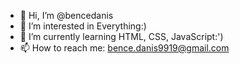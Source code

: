 - 👋 Hi, I’m @bencedanis
- 👀 I’m interested in Everything:)
- 🌱 I’m currently learning HTML, CSS, JavaScript:')
- 📫 How to reach me: bence.danis9919@gmail.com

<!---
bencedanis/bencedanis is a ✨ special ✨ repository because its `README.md` (this file) appears on your GitHub profile.
You can click the Preview link to take a look at your changes.
--->
